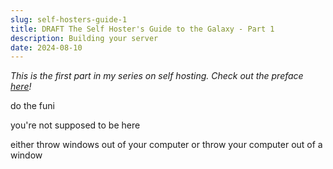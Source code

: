 ```yaml
---
slug: self-hosters-guide-1
title: DRAFT The Self Hoster's Guide to the Galaxy - Part 1
description: Building your server
date: 2024-08-10
---
```


*This is the first part in my series on self hosting. Check out the preface [here](/blog/self-hosters-guide-preface)!*

do the funi

you're not supposed to be here

either throw windows out of your computer or throw your computer out of a window
